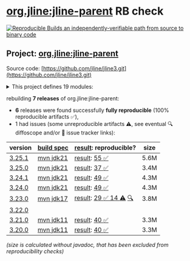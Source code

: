 [org.jline:jline-parent](https://central.sonatype.com/artifact/org.jline/jline-parent/versions) RB check
=======

[![Reproducible Builds](https://reproducible-builds.org/images/logos/rb.svg) an independently-verifiable path from source to binary code](https://reproducible-builds.org/)

## Project: [org.jline:jline-parent](https://central.sonatype.com/artifact/org.jline/jline-parent/versions)

Source code: [https://github.com/jline/jline3.git](https://github.com/jline/jline3.git)

<details><summary>This project defines 19 modules:</summary>

* [org.jline:jansi](https://central.sonatype.com/artifact/org.jline/jansi/3.25.1)
* [org.jline:jansi-core](https://central.sonatype.com/artifact/org.jline/jansi-core/3.25.1)
* [org.jline:jline](https://central.sonatype.com/artifact/org.jline/jline/3.25.1)
* [org.jline:jline-builtins](https://central.sonatype.com/artifact/org.jline/jline-builtins/3.25.1)
* [org.jline:jline-console](https://central.sonatype.com/artifact/org.jline/jline-console/3.25.1)
* [org.jline:jline-demo](https://central.sonatype.com/artifact/org.jline/jline-demo/3.25.1)
* [org.jline:jline-graal](https://central.sonatype.com/artifact/org.jline/jline-graal/3.25.1)
* [org.jline:jline-groovy](https://central.sonatype.com/artifact/org.jline/jline-groovy/3.25.1)
* [org.jline:jline-native](https://central.sonatype.com/artifact/org.jline/jline-native/3.25.1)
* [org.jline:jline-parent](https://central.sonatype.com/artifact/org.jline/jline-parent/3.25.1)
* [org.jline:jline-reader](https://central.sonatype.com/artifact/org.jline/jline-reader/3.25.1)
* [org.jline:jline-remote-ssh](https://central.sonatype.com/artifact/org.jline/jline-remote-ssh/3.25.1)
* [org.jline:jline-remote-telnet](https://central.sonatype.com/artifact/org.jline/jline-remote-telnet/3.25.1)
* [org.jline:jline-style](https://central.sonatype.com/artifact/org.jline/jline-style/3.25.1)
* [org.jline:jline-terminal](https://central.sonatype.com/artifact/org.jline/jline-terminal/3.25.1)
* [org.jline:jline-terminal-ffm](https://central.sonatype.com/artifact/org.jline/jline-terminal-ffm/3.25.1)
* [org.jline:jline-terminal-jansi](https://central.sonatype.com/artifact/org.jline/jline-terminal-jansi/3.25.1)
* [org.jline:jline-terminal-jna](https://central.sonatype.com/artifact/org.jline/jline-terminal-jna/3.25.1)
* [org.jline:jline-terminal-jni](https://central.sonatype.com/artifact/org.jline/jline-terminal-jni/3.25.1)
</details>

rebuilding **7 releases** of org.jline:jline-parent:
- **6** releases were found successfully **fully reproducible** (100% reproducible artifacts :white_check_mark:),
- 1 had issues (some unreproducible artifacts :warning:, see eventual :mag: diffoscope and/or :memo: issue tracker links):

| version | [build spec](/BUILDSPEC.md) | [result](https://reproducible-builds.org/docs/jvm/): reproducible? | size |
| -- | --------- | ------ | -- |
| [3.25.1](https://central.sonatype.com/artifact/org.jline/jline-parent/3.25.1/pom) | [mvn jdk21](jline-3.25.1.buildspec) | [result](jline-parent-3.25.1.buildinfo): [55 :white_check_mark: ](jline-parent-3.25.1.buildcompare) | 5.6M |
| [3.25.0](https://central.sonatype.com/artifact/org.jline/jline-parent/3.25.0/pom) | [mvn jdk21](jline-3.25.0.buildspec) | [result](jline-parent-3.25.0.buildinfo): [37 :white_check_mark: ](jline-parent-3.25.0.buildcompare) | 3.4M |
| [3.24.1](https://central.sonatype.com/artifact/org.jline/jline-parent/3.24.1/pom) | [mvn jdk21](jline-3.24.1.buildspec) | [result](jline-parent-3.24.1.buildinfo): [49 :white_check_mark: ](jline-parent-3.24.1.buildcompare) | 4.3M |
| [3.24.0](https://central.sonatype.com/artifact/org.jline/jline-parent/3.24.0/pom) | [mvn jdk21](jline-3.24.0.buildspec) | [result](jline-parent-3.24.0.buildinfo): [49 :white_check_mark: ](jline-parent-3.24.0.buildcompare) | 4.3M |
| [3.23.0](https://central.sonatype.com/artifact/org.jline/jline-parent/3.23.0/pom) | [mvn jdk17](jline-3.23.0.buildspec) | [result](jline-parent-3.23.0.buildinfo): [29 :white_check_mark:  14 :warning:](jline-parent-3.23.0.buildcompare) [:mag:](jline-parent-3.23.0.diffoscope) | 3.8M |
| [3.22.0](https://central.sonatype.com/artifact/org.jline/jline-parent/3.22.0/pom) | | | |
| [3.21.0](https://central.sonatype.com/artifact/org.jline/jline-parent/3.21.0/pom) | [mvn jdk11](jline-3.21.0.buildspec) | [result](jline-parent-3.21.0.buildinfo): [40 :white_check_mark: ](jline-parent-3.21.0.buildcompare) | 3.3M |
| [3.20.0](https://central.sonatype.com/artifact/org.jline/jline-parent/3.20.0/pom) | [mvn jdk11](jline-3.20.0.buildspec) | [result](jline-parent-3.20.0.buildinfo): [40 :white_check_mark: ](jline-parent-3.20.0.buildcompare) | 3.3M |

<i>(size is calculated without javadoc, that has been excluded from reproducibility checks)</i>
